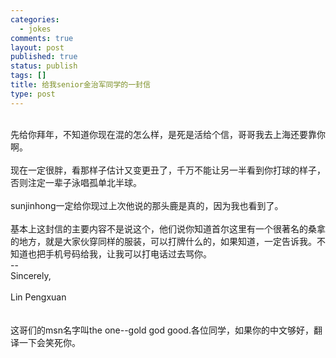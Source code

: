 ```yaml
--- 
categories: 
  - jokes
comments: true
layout: post
published: true
status: publish
tags: []
title: 给我senior金治军同学的一封信
type: post
---
```

<div id="msgcns!3725CC0EE38B1F6!895" class="bvMsg">
<br>先给你拜年，不知道你现在混的怎么样，是死是活给个信，哥哥我去上海还要靠你啊。<br><br>
现在一定很胖，看那样子估计又变更丑了，千万不能让另一半看到你打球的样子，否则注定一辈子泳唱孤单北半球。<br><br>
sunjinhong一定给你现过上次他说的那头鹿是真的，因为我也看到了。<br><br>
基本上这封信的主要内容不是说这个，他们说你知道首尔这里有一个很著名的桑拿的地方，就是大家伙穿同样的服装，可以打牌什么的，如果知道，一定告诉我。不知道也把手机号码给我，让我可以打电话过去骂你。<br>-- <br>Sincerely,<br><br>Lin Pengxuan<br><br><br>这哥们的msn名字叫the one--gold god good.各位同学，如果你的中文够好，翻译一下会笑死你。<br>
</div>
